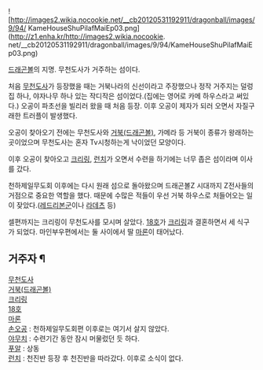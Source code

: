 ![http://images2.wikia.nocookie.net/__cb20120531192911/dragonball/images/9/94/
KameHouseShuPilafMaiEp03.png](http://z1.enha.kr/http://images2.wikia.nocookie.
net/__cb20120531192911/dragonball/images/9/94/KameHouseShuPilafMaiEp03.png)

[드래곤볼](%EB%93%9C%EB%9E%98%EA%B3%A4%EB%B3%BC.md)의 지명. 무천도사가 거주하는 섬이다.

처음 [무천도사](%EB%AC%B4%EC%B2%9C%EB%8F%84%EC%82%AC.md)가 등장했을 때는 거북나라의 신선이라고
주장했으나 정작 거주지는 덜렁 집 하나, 야자나무 하나 있는 작디작은 섬이었다.(집에는 영어로 카메 하우스라고 써있다.) 오공이 파초선을
빌리러 왔을 때 처음 등장. 이후 오공이 제자가 되러 오면서 자질구래한 트러플이 발생했다.

오공이 찾아오기 전에는 무천도사와 [거북(드래곤볼)](%EA%B1%B0%EB%B6%81%28%EB%93%9C%EB%9E%98%EA%B3%A4%EB%B3%BC%29.md), 가메라 등 거북이 종류가 왕래하는 곳이었으며 무천도사는 혼자 Tv시청하는게 낙이었던 모양이다.

이후 오공이 찾아오고 [크리링](%ED%81%AC%EB%A6%AC%EB%A7%81.md),
[런치](%EB%9F%B0%EC%B9%98.md)가 오면서 수련을 하기에는 너무 좁은 섬이라며 이사를 갔다.

천하제일무도회 이후에는 다시 원래 섬으로 돌아왔으며 드래곤볼Z 시대까지 Z전사들의 거점으로 중요한 역할을 했다. 때문에 수많은 적들이 우선
거북 하우스로 처들어오는 일이 잦았다.([레드리본군](%EB%A0%88%EB%93%9C%20%EB%A6%AC%EB%B3%B8%EA%B5%B0.md)이나
[라데츠](%EB%9D%BC%EB%8D%B0%EC%B8%A0.md) 등)

셀편까지는 크리링이 무천도사를 모시며 살았다. [18호](18%ED%98%B8.md)가
[크리링](%ED%81%AC%EB%A6%AC%EB%A7%81.md)과 결혼하면서 세 식구가 되었다. 마인부우편에서는 둘 사이에서 딸
[마론](%EB%A7%88%EB%A1%A0.md)이 태어났다.

## 거주자 ¶

[무천도사](%EB%AC%B4%EC%B2%9C%EB%8F%84%EC%82%AC.md)  
[거북(드래곤볼)](%EA%B1%B0%EB%B6%81%28%EB%93%9C%EB%9E%98%EA%B3%A4%EB%B3%BC%29.md)  
[크리링](%ED%81%AC%EB%A6%AC%EB%A7%81.md)  
[18호](18%ED%98%B8.md)  
[마론](%EB%A7%88%EB%A1%A0.md)  
[손오공](%EC%86%90%EC%98%A4%EA%B3%B5.md) : 천하제일무도회편 이후로는 여기서 살지 않았다.  
[야무치](%EC%95%BC%EB%AC%B4%EC%B9%98.md) : 수련기간 동안 잠시 머물렀던 듯 하다.  
[푸알](%ED%91%B8%EC%95%8C.md) : 상동  
[런치](%EB%9F%B0%EC%B9%98.md) : 천진반 등장 후 천진반을 따라갔다. 이후로 소식이 없다.

